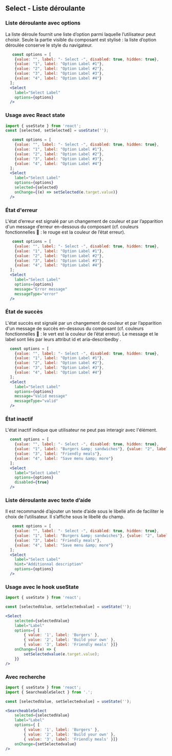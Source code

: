 ## Select - Liste déroulante
### Liste déroulante avec options
La liste déroule fournit une liste d’option parmi laquelle l’utilisateur peut choisir. Seule la partie visible du composant est stylisé : la liste d’option déroulée conserve le style du navigateur.

```jsx
   const options = [
    {value: "", label: "- Select -", disabled: true, hidden: true},
    {value: "1", label: "Option Label #1"},
    {value: "2", label: "Option Label #2"},
    {value: "3", label: "Option Label #3"},
    {value: "4", label: "Option Label #4"}
  ];
  <Select
    label="Select Label"
    options={options}
  />
```

### Usage avec React state
```jsx
import { useState } from 'react';
const [selected, setSelected] = useState('');

   const options = [
    {value: "", label: "- Select -", disabled: true, hidden: true},
    {value: "1", label: "Option Label #1"},
    {value: "2", label: "Option Label #2"},
    {value: "3", label: "Option Label #3"},
    {value: "4", label: "Option Label #4"}
  ];
  <Select
    label="Select Label"
    options={options}
    selected={selected}
    onChange={(e) => setSelected(e.target.value)}
  />
```

### État d'erreur
L'état d’erreur est signalé par un changement de couleur et par l’apparition d'un message d’erreur en-dessous du composant (cf. couleurs fonctionnelles 🔗 : le rouge est la couleur de l’état erreur).

```jsx
   const options = [
    {value: "", label: "- Select -", disabled: true, hidden: true},
    {value: "1", label: "Option Label #1"},
    {value: "2", label: "Option Label #2"},
    {value: "3", label: "Option Label #3"},
    {value: "4", label: "Option Label #4"}
  ];
  <Select
    label="Select Label"
    options={options}
    message="Error message"
    messageType="error"
  />
```
### État de succès

L'état succès est signalé par un changement de couleur et par l’apparition d'un message de succès en-dessous du composant (cf. couleurs fonctionnelles 🔗 : le vert est la couleur de l’état erreur).
Le message et le label sont liés par leurs attribut id et aria-describedby .
```jsx
  const options = [
    {value: "", label: "- Select -", disabled: true, hidden: true}, 
    {value: "1", label: "Option Label #1"},
    {value: "2", label: "Option Label #2"}, 
    {value: "3", label: "Option Label #3"}, 
    {value: "4", label: "Option Label #4"}
  ];
  <Select
    label="Select Label"
    options={options}
    message="Valid message"
    messageType="valid"
  />
```
### État inactif
L'état inactif indique que utilisateur ne peut pas interagir avec l'élément.
```jsx
  const options = [
    {value: "", label: "- Select -", disabled: true, hidden: true}, 
    {value: "1", label: "Burgers &amp; sandwiches"}, {value: "2", label: "Build your own"}, 
    {value: "3", label: "Friendly meals"}, 
    {value: "4", label: "Save menu &amp; more"}
  ];
  <Select
    label="Select Label"
    options={options}
    disabled={true}
  />
```
### Liste déroulante avec texte d’aide
Il est recommandé d’ajouter un texte d’aide sous le libellé afin de faciliter le choix de l’utilisateur. Il s’affiche sous le libellé du champ.
```jsx
   const options = [
    {value: "", label: "- Select -", disabled: true, hidden: true},
    {value: "1", label: "Burgers &amp; sandwiches"}, {value: "2", label: "Build your own"},
    {value: "3", label: "Friendly meals"},
    {value: "4", label: "Save menu &amp; more"}
  ];
  <Select
    label="Select Label"
    hint="Additionnal description"
    options={options}
  />
```

### Usage avec le hook useState
```jsx
import { useState } from 'react';

const [selectedValue, setSelectedvalue] = useState('');

<Select
    selected={selectedValue}
    label="Label"
    options={ [
        { value: '1', label: 'Burgers' },
        { value: '2', label: 'Build your own' },
        { value: '3', label: 'Friendly meals' }]}
    onChange={(e) => {
        setSelectedvalue(e.target.value);
    }}
/>
```

### Avec recherche

```jsx
import { useState } from 'react';
import { SearcheableSelect } from '.';

const [selectedValue, setSelectedvalue] = useState('');

<SearcheableSelect
    selected={selectedValue}
    label="Label"
    options={ [
        { value: '1', label: 'Burgers' },
        { value: '2', label: 'Build your own' },
        { value: '3', label: 'Friendly meals' }]}
    onChange={setSelectedvalue}
/>
```

